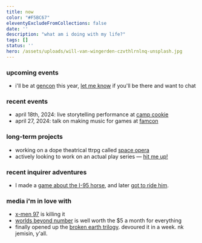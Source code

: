 ```yaml
---
title: now
color: "#F5BC67"
eleventyExcludeFromCollections: false
date: ''
description: "what am i doing with my life?"
tags: []
status: ''
hero: /assets/uploads/will-van-wingerden-czvthlrnlnq-unsplash.jpg
---
```


### upcoming events
* i'll be at [gencon]() this year, [let me know]() if you'll be there and want to chat

### recent events
* april 18th, 2024: live storytelling performance at [camp cookie]() 
* april 27, 2024: talk on making music for games at [famcon]() 

### long-term projects
* working on a dope theatrical ttrpg called [space opera](/space-opera)
* actively looking to work on an actual play series — [hit me up!](/collab)

### recent inquirer adventures
* I made a [game about the I-95 horse](/space-opera), and later [got to ride him]().

### media i'm in love with
* [x-men 97]() is killing it
* [worlds beyond number]() is well worth the $5 a month for everything
* finally opened up the [broken earth trilogy](). devoured it in a week. nk jemisin, y'all.